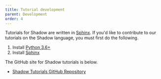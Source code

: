 ```yaml
---
title: Tutorial development
parent: Development
order: 4
---
```


Tutorials for Shadow are written in [Sphinx](https://www.sphinx-doc.org/).  If you'd like to contribute to our tutorials on the Shadow language, you must first do the following.

1. Install [Python 3.6+](https://www.python.org/downloads/)
2. Install [Sphinx](https://www.sphinx-doc.org/en/master/usage/installation.html)

The GitHub site for Shadow tutorials is below.

- [Shadow Tutorials GitHub Repository](https://github.com/TeamShadow/tutorials)

